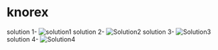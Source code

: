 # knorex
solution 1-
![solution1](https://github.com/YashPawar123/knorex/assets/97838325/1b52c759-374a-4087-ae84-f40692c2aef0)
solution 2-
![Solution2](https://github.com/YashPawar123/knorex/assets/97838325/44e4d980-5172-405f-8621-b2fc84385024)
solution 3-
![Solution3](https://github.com/YashPawar123/knorex/assets/97838325/2cfe8c92-06a1-4edc-8c91-ad089b37153e)
solution 4-
![Solution4](https://github.com/YashPawar123/knorex/assets/97838325/e6046fc0-96fe-4e0a-b8f5-5953e3d0e961)
